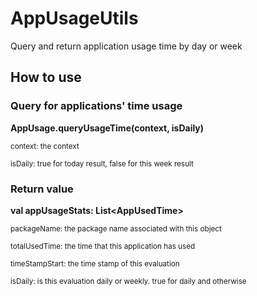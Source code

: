 # AppUsageUtils
Query and return application usage time by day or week
## How to use
### Query for applications' time usage
**AppUsage.queryUsageTime(context, isDaily)**

   <sub>context: the context</sub>
   
   <sub>isDaily: true for today result, false for this week result</sub>


### Return value
**val appUsageStats: List\<AppUsedTime>**

<sub>packageName: the package name associated with this object</sub>

<sub>totalUsedTime: the time that this application has used</sub>

<sub>timeStampStart: the time stamp of this evaluation</sub>

<sub>isDaily: is this evaluation daily or weekly. true for daily and otherwise</sub>


 

